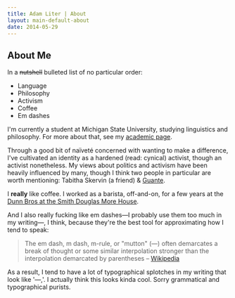 ```yaml
---
title: Adam Liter | About
layout: main-default-about
date: 2014-05-29
---
```


## About Me
					
In a <del>nutshell</del> bulleted list of no particular order:

- Language
- Philosophy
- Activism
- Coffee
- Em dashes
					
I'm currently a student at Michigan State University, studying linguistics and philosophy. For more about that, see my [academic page](http://adamliter.org/academic/).
					
Through a good bit of na&#239;vet&#233; concerned with wanting to make a difference, I've cultivated an identity as a hardened (read: cynical) activist, though an activist nonetheless. My views about politics and activism have been heavily influenced by many, though I think two people in particular are worth mentioning: Tabitha Skervin (a friend) &amp; [Guante](http://guante.info).
					
I **really** like coffee. I worked as a barista, off-and-on, for a few years at the [Dunn Bros at the Smith Douglas More House](https://www.facebook.com/pages/Dunn-Bros-at-the-Smith-Douglas-More-House/133169107463?fref=ts).
					
And I also really fucking like em dashes&#8212;I probably use them too much in my writing&#8212;, I think, because they're the best tool for approximating how I tend to speak:
					
<blockquote>
The em dash, m dash, m-rule, or "mutton" (&#8212;) often demarcates a break of thought or some similar interpolation stronger than the interpolation demarcated by parentheses &#8211; <a href="https://en.wikipedia.org/wiki/Dash#Em_dash">Wikipedia</a>
</blockquote>
					
As a result, I tend to have a lot of typographical splotches in my writing that look like '&#8212;,'. I actually think this looks kinda cool. Sorry grammatical and typographical purists.